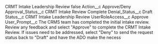 <?xml version="1.0" encoding="UTF-8"?>
<CustomMetadata xmlns="http://soap.sforce.com/2006/04/metadata" xmlns:xsi="http://www.w3.org/2001/XMLSchema-instance" xmlns:xsd="http://www.w3.org/2001/XMLSchema">
    <label>CRMT Intake Leadership Review</label>
    <protected>false</protected>
    <values>
        <field>Action__c</field>
        <value xsi:type="xsd:string">Approve/Deny</value>
    </values>
    <values>
        <field>Approval_Status__c</field>
        <value xsi:type="xsd:string">CRMT Intake Review Complete</value>
    </values>
    <values>
        <field>Denial_Status__c</field>
        <value xsi:type="xsd:string">Draft</value>
    </values>
    <values>
        <field>Status__c</field>
        <value xsi:type="xsd:string">CRMT Intake Leadership Review</value>
    </values>
    <values>
        <field>UserRoleAccess__c</field>
        <value xsi:type="xsd:string">Approve</value>
    </values>
    <values>
        <field>User_Prompt__c</field>
        <value xsi:type="xsd:string">The CRMS team has completed the initial intake review.  Review any feedback and select &quot;Approve&quot; to complete the CRMT Intake Review.  If issues need to be addressed, select &quot;Deny&quot; to send the request status back to &quot;Draft&quot; and have the ADO make the necess</value>
    </values>
</CustomMetadata>
